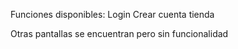 Funciones disponibles:
Login
Crear cuenta
tienda

Otras pantallas se encuentran pero sin funcionalidad
